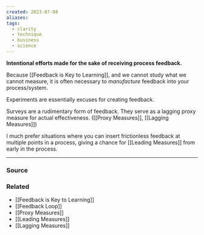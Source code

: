 ```yaml
---
created: 2023-07-08
aliases: 
tags:
  - clarity
  - technique
  - business
  - science
---
```

**Intentional efforts made for the sake of receiving process feedback.**

Because [[Feedback is Key to Learning]], and we cannot study what we cannot measure, it is often necessary to *manufacture* feedback into your process/system.

Experiments are essentially excuses for creating feedback. 

Surveys are a rudimentary form of feedback. They serve as a lagging proxy measure for actual effectiveness. ([[Proxy Measures]], [[Lagging Measures]])

I much prefer situations where you can insert frictionless feedback at multiple points in a process, giving a chance for [[Leading Measures]] from early in the process. 

---

### Source

### Related
- [[Feedback is Key to Learning]] 
- [[Feedback Loop]] 
- [[Proxy Measures]] 
- [[Leading Measures]] 
- [[Lagging Measures]]